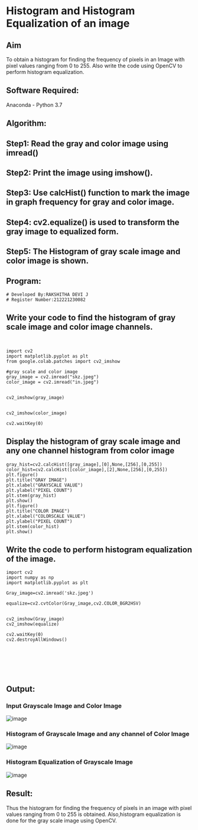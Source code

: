 # Histogram and Histogram Equalization of an image
## Aim
To obtain a histogram for finding the frequency of pixels in an Image with pixel values ranging from 0 to 255. Also write the code using OpenCV to perform histogram equalization.

## Software Required:
Anaconda - Python 3.7

## Algorithm:
## Step1: Read the gray and color image using imread()

## Step2: Print the image using imshow().

## Step3: Use calcHist() function to mark the image in graph frequency for gray and color image.

## Step4: cv2.equalize() is used to transform the gray image to equalized form.

## Step5: The Histogram of gray scale image and color image is shown.

## Program:
```
# Developed By:RAKSHITHA DEVI J
# Register Number:212221230082
```

## Write your code to find the histogram of gray scale image and color image channels.
```


import cv2
import matplotlib.pyplot as plt 
from google.colab.patches import cv2_imshow

#gray scale and color image  
gray_image = cv2.imread("skz.jpeg")
color_image = cv2.imread("in.jpeg")


cv2_imshow(gray_image)


cv2_imshow(color_image)

cv2.waitKey(0)
```





## Display the histogram of gray scale image and any one channel histogram from color image
 ```
 gray_hist=cv2.calcHist([gray_image],[0],None,[256],[0,255])
color_hist=cv2.calcHist([color_image],[2],None,[256],[0,255])
plt.figure()
plt.title("GRAY IMAGE")
plt.xlabel("GRAYSCALE VALUE")
plt.ylabel("PIXEL COUNT")
plt.stem(gray_hist)
plt.show()
plt.figure()
plt.title("COLOR IMAGE")
plt.xlabel("COLORSCALE VALUE")
plt.ylabel("PIXEL COUNT")
plt.stem(color_hist)
plt.show()
```





## Write the code to perform histogram equalization of the image. 
```
import cv2
import numpy as np
import matplotlib.pyplot as plt

Gray_image=cv2.imread('skz.jpeg')

equalize=cv2.cvtColor(Gray_image,cv2.COLOR_BGR2HSV)


cv2_imshow(Gray_image)
cv2_imshow(equalize)

cv2.waitKey(0)
cv2.destroyAllWindows()







```
## Output:
### Input Grayscale Image and Color Image
![image](https://user-images.githubusercontent.com/94165326/230034888-6381df9b-1ba8-4266-9e6a-f1125513bd0b.png)
### Histogram of Grayscale Image and any channel of Color Image
![image](https://user-images.githubusercontent.com/94165326/230035164-26b308d2-1946-497e-984f-94a56d029279.png)
### Histogram Equalization of Grayscale Image
![image](https://user-images.githubusercontent.com/94165326/230035884-1e0faabb-a0b8-450f-8469-449747cd2051.png)

## Result: 
Thus the histogram for finding the frequency of pixels in an image with pixel values ranging from 0 to 255 is obtained. Also,histogram equalization is done for the gray scale image using OpenCV.

